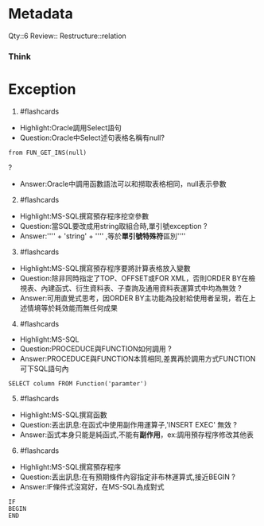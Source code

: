 # Metadata
Qty::6
Review::
Restructure::relation

### Think




# Exception


1. #flashcards 
- Highlight:Oracle調用Select語句
- Question:Oracle中Select述句表格名稱有null?
```
from FUN_GET_INS(null) 
```
?
- Answer:Oracle中調用函數語法可以和撈取表格相同，null表示參數

2. #flashcards 
- Highlight:MS-SQL撰寫預存程序挖空參數
- Question:當SQL要改成用string取組合時,單引號exception
?
- Answer:'''' + 'string' + '''' ,等於**單引號特殊符**區別''''

3. #flashcards 
- Highlight:MS-SQL撰寫預存程序要將計算表格放入變數
- Question:除非同時指定了TOP、OFFSET或FOR XML，否則ORDER BY在檢視表、內建函式、衍生資料表、子查詢及通用資料表運算式中均為無效
?
- Answer:可用直覺式思考，因ORDER BY主功能為投射給使用者呈現，若在上述情境等於耗效能而無任何成果

4. #flashcards 
- Highlight:MS-SQL
- Question:PROCEDUCE與FUNCTION如何調用
?
- Answer:PROCEDUCE與FUNCTION本質相同,差異再於調用方式FUNCTION可下SQL語句內
```
SELECT column FROM Function('paramter')  
```

5. #flashcards 
- Highlight:MS-SQL撰寫函數
- Question:丟出訊息:在函式中使用副作用運算子,'INSERT EXEC' 無效
?
- Answer:函式本身只能是純函式,不能有**副作用**，ex:調用預存程序修改其他表

6. #flashcards 
- Highlight:MS-SQL撰寫預存程序
- Question:丟出訊息:在有預期條件內容指定非布林運算式,接近BEGIN
?
- Answer:IF條件式沒寫好，在MS-SQL為成對式
```
IF 
BEGIN
END
```

